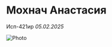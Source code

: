 # Мохнач Анастасия

Исп-421ир
_05.02.2025_

![Photo](https://i.pinimg.com/736x/46/ef/99/46ef998c64e221407bb5ac3c17e5d1bf.jpg)
